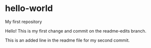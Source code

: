 # hello-world
My first repository

Hello!
This is my first change and commit on the readme-edits branch.

This is an added line in the readme file for my second commit.
